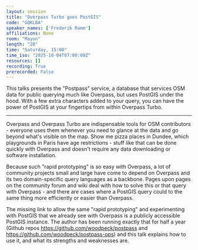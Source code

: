 ```yaml
---
layout: session
title: "Overpass Turbo goes PostGIS"
code: "GQKLBA"
speaker_names: ['Frederik Ramm']
affiliations: None
room: "Mayon"
length: "20"
time: "Saturday, 15:00"
time_iso: "2025-10-04T07:00:00Z"
resources: []
recording: True
prerecorded: False
---
```


This talks presents the &#34;Postpass&#34; service, a database that services OSM data for public querying much like Overpass, but uses PostGIS under the hood. With a few extra characters added to your query, you can have the power of PostGIS at your fingertips from within Overpass Turbo.

<hr>

Overpass and Overpass Turbo are indispensable tools for OSM contributors - everyone uses them whenever you need to glance at the data and go beyond what's visible on the map. Show me pizza places in Dundee, which playgrounds in Paris have age restrictions - stuff like that can be done quickly with Overpass and doesn't require any data downloading or software installation.

Because such &#34;rapid prototyping&#34; is so easy with Overpass, a lot of community projects small and large have come to depend on Overpass and its two domain-specific query languages as a backbone. Pages upon pages on the community forum and wiki deal with how to solve this or that query with Overpass - and there are cases where a PostGIS query could to the same thing more efficiently or easier than Overpass. 

The missing link to allow the same &#34;rapid prototyping&#34; and experimenting with PostGIS that we already see with Overpass is a publicly accessible PostGIS instance. The author has been running exactly that for half a year (Github repos https://github.com/woodpeck/postpass and https://github.com/woodpeck/postpass-ops) and this talk explains how to use it, and what its strengths and weaknesses are.

